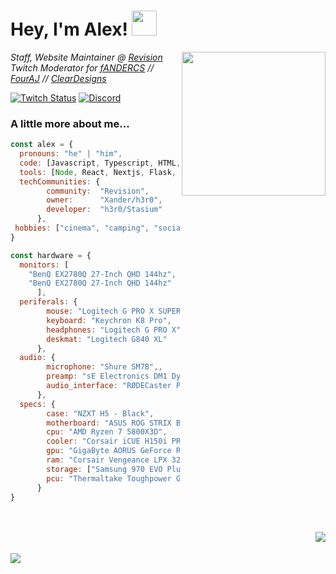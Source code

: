 <h1> Hey, I'm Alex! <img src="https://cdn.discordapp.com/emojis/950042987889561610.webp" width="40"></h1>
<img align='right' src="https://i.imgur.com/mBtjO7J.png" width="230">
<p>
	<em>
	Staff, Website Maintainer @ <a href="https://revi.cc/">Revision</a><br>
	Twitch Moderator for <a href="https://twitch.tv/fANDERCS/">fANDERCS</a> // <a href="https://twitch.tv/FourAJ/">FourAJ</a> // <a href="https://twitch.tv/ClearDesigns/">ClearDesigns</a><br>
	</em>
</p>


[![Twitch Status](https://img.shields.io/twitch/status/morfixx?color=8e42fe&label=MORFIXX&logo=twitch&logoColor=fff&style=for-the-badge)](https://twitch.tv/morfixx)
[![Discord](https://img.shields.io/discord/619835916139364383?label=Revision%20&logo=discord&logoColor=fff&style=for-the-badge)](https://discord.gg/962y4pU)



### A little more about me...  

```javascript
const alex = {
  pronouns: "he" | "him",
  code: [Javascript, Typescript, HTML, CSS, Python, Go, Bash],
  tools: [Node, React, Nextjs, Flask, Tailwind, Docker],
  techCommunities: {
		community:	"Revision",
		owner:		"Xander/h3r0",
		developer: 	"h3r0/Stasium"
	  },
 hobbies: ["cinema", "camping", "socialising", "extreme sports"]
}

const hardware = {
  monitors: [
  	"BenQ EX2780Q 27-Inch QHD 144hz", 
  	"BenQ EX2780Q 27-Inch QHD 144hz"
      ],
  periferals: {
		mouse: "Logitech G PRO X SUPERLIGHT",
		keyboard: "Keychron K8 Pro",
		headphones: "Logitech G PRO X",
		deskmat: "Logitech G840 XL"
	  },
  audio: {
		microphone: "Shure SM7B",,
		preamp: "sE Electronics DM1 Dynamite",
		audio_interface: "RØDECaster Pro"
	  },
  specs: {
		case: "NZXT H5 - Black",
		motherboard: "ASUS ROG STRIX B550-F GAMING",
		cpu: "AMD Ryzen 7 5800X3D",
		cooler: "Corsair iCUE H150i PRO XT RGB",
		gpu: "GigaByte AORUS GeForce RTX 3070 MASTER 8GB",
		ram: "Corsair Vengeance LPX 32GB 2x16GB 3200MHz",
		storage: ["Samsung 970 EVO Plus 2 TB", "Samsung 980 500 GB"],
		pcu: "Thermaltake Toughpower GF1 PE 850W 80+ Gold"
	  }
}
```
<br>
<br>
<img align="right" src="https://morfixx-stats.vercel.app/api/top-langs/?username=nahsystemu&theme=gotham">
<br>
<br>
<img align="left" src="https://morfixx-stats.vercel.app/api?username=nahsystemu&show_icons=true&theme=gotham">
<br>
